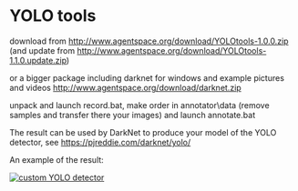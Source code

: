# YOLO tools 

download from http://www.agentspace.org/download/YOLOtools-1.0.0.zip
(and update from http://www.agentspace.org/download/YOLOtools-1.1.0.update.zip)

or a bigger package including darknet for windows and example pictures and videos
http://www.agentspace.org/download/darknet.zip

unpack and launch record.bat, make order in annotator\data (remove samples and transfer there your images)
and launch annotate.bat

The result can be used by DarkNet to produce your model of the YOLO detector,
see https://pjreddie.com/darknet/yolo/

An example of the result:

[![custom YOLO detector](https://img.youtube.com/vi/odZIUhqXA8A/0.jpg)](https://www.youtube.com/watch?v=odZIUhqXA8A)
